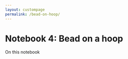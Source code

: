 ```yaml
---
layout: custompage
permalink: /bead-on-hoop/
---
```


# Notebook 4: Bead on a hoop

On this notebook
